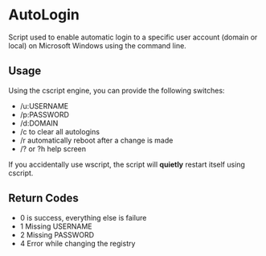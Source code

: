 # AutoLogin
Script used to enable automatic login to a specific user account (domain or local) on Microsoft Windows using the command line.

## Usage
Using the cscript engine, you can provide the following switches:
+ /u:USERNAME
+ /p:PASSWORD
+ /d:DOMAIN
+ /c to clear all autologins
+ /r automatically reboot after a change is made
+ /? or ?h help screen

If you accidentally use wscript, the script will **quietly** restart itself using cscript.

## Return Codes
+ 0 is success, everything else is failure
+ 1 Missing USERNAME
+ 2 Missing PASSWORD
+ 4 Error while changing the registry
